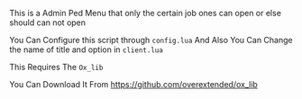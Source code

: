 This is a Admin Ped Menu that only the certain job ones can open or else should can not open

You Can Configure this script through `config.lua` And Also You Can Change the name of title and option in `client.lua`

This Requires The `Ox_lib` 

You Can Download It From https://github.com/overextended/ox_lib
